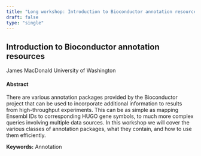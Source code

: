 ```yaml
---
title: "Long workshop: Introduction to Bioconductor annotation resources"
draft: false
type: "single"
---
```


## Introduction to Bioconductor annotation resources
James MacDonald
University of Washington
#### Abstract

There are various annotation packages provided by the Bioconductor project that can be used to incorporate additional information to results from high-throughput experiments. This can be as simple as mapping Ensembl IDs to corresponding HUGO gene symbols, to much more complex queries involving multiple data sources. In this workshop we will cover the various classes of annotation packages, what they contain, and how to use them efficiently.

**Keywords:** Annotation
